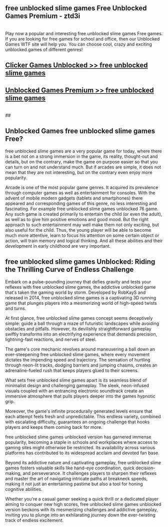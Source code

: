 ## free unblocked slime games Free Unblocked Games Premium - ztd3i <br>
<br>
Play now a popular and interesting free unblocked slime games Free games. If you are looking for free games for school and office, then our Unblocked Games WTF site will help you. You can choose cool, crazy and exciting unblocked games of different genres!


##  [Clicker Games Unblocked >> free unblocked slime games](http://freeplayer.one?title=free_unblocked_slime_games&ref=04)

##  [Unblocked Games Premium >> free unblocked slime games](http://freeplayer.one?title=free_unblocked_slime_games&ref=04)
  <br>
  ##



## Unblocked Games free unblocked slime games Free?

free unblocked slime games are a very popular game for today, where there is a bet not on a strong immersion in the game, its reality, thought-out and details, but on the contrary, make the game on purpose easier so that you can turn on and not understand much. But if arcades are simple, it does not mean that they are not interesting, but on the contrary even enjoy more popularity.

Arcade is one of the most popular game genres. It acquired its prevalence through computer games as well as entertainment for consoles. With the advent of mobile modern gadgets (tablets and smartphones) there appeared and corresponding games of this genre, no less interesting and fascinating. For example free unblocked slime games unblocked 76 game. Any such game is created primarily to entertain the child (or even the adult), as well as to give him positive emotions and good mood. But the right approach to such entertainment may well make them not only exciting, but also useful for the child. Thus, the young player will be able to become much more attentive, learn to focus his attention on some certain object or action, will train memory and logical thinking. And all these abilities and their development in early childhood are very important.

##  free unblocked slime games Unblocked: Riding the Thrilling Curve of Endless Challenge

Embark on a pulse-pounding journey that defies gravity and tests your reflexes with free unblocked slime games, the addictive unblocked game that's taken the gaming world by storm. Developed by RobKayS and released in 2014, free unblocked slime games is a captivating 3D running game that plunges players into a mesmerizing world of high-speed twists and turns.

At first glance, free unblocked slime games concept seems deceptively simple: guide a ball through a maze of futuristic landscapes while avoiding obstacles and pitfalls. However, its devilishly straightforward gameplay swiftly transforms into an electrifying experience that demands precision, lightning-fast reactions, and nerves of steel.

The game's core mechanic revolves around maneuvering a ball down an ever-steepening free unblocked slime games, where every movement dictates the impending speed and trajectory. The sensation of hurtling through neon-lit tracks, dodging barriers and jumping chasms, creates an adrenaline-fueled rush that keeps players glued to their screens.

What sets free unblocked slime games apart is its seamless blend of minimalist design and challenging gameplay. The sleek, neon-infused visuals coupled with an entrancing electronic soundtrack create an immersive atmosphere that pulls players deeper into the games hypnotic grip.

Moreover, the game's infinite procedurally generated levels ensure that each attempt feels fresh and unpredictable. This endless variety, combined with escalating difficulty, guarantees an ongoing challenge that hooks players and keeps them coming back for more.

free unblocked slime games unblocked version has garnered immense popularity, becoming a staple in schools and workplaces where access to gaming sites might otherwise be restricted. Its availability across various platforms has contributed to its widespread acclaim and devoted fan base.

Beyond its addictive nature and captivating gameplay, free unblocked slime games fosters valuable skills like hand-eye coordination, quick decision-making, and perseverance. It challenges players to sharpen their reflexes and master the art of navigating intricate paths at breakneck speeds, making it not just an entertaining pastime but also a tool for honing cognitive abilities.

Whether you're a casual gamer seeking a quick thrill or a dedicated player aiming to conquer new high scores, free unblocked slime games unblocked version beckons with its mesmerizing challenges and addictive gameplay, inviting you to plunge into an exhilarating journey down the ever-twisting track of endless excitement.